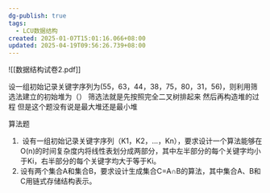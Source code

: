 ```yaml
---
dg-publish: true
tags:
  - LCU数据结构
created: 2025-01-07T15:01:16.066+08:00
updated: 2025-04-19T09:56:26.739+08:00
---
```


![[数据结构试卷2.pdf]]

设一组初始记录关键字序列为(55，63，44，38，75，80，31，56)，则利用筛选法建立的初始堆为（）
筛选法就是先按照完全二叉树排起来  然后再构造堆的过程  但是这个题没有说是最大堆还是最小堆

算法题
1.  设有一组初始记录关键字序列（K1，K2，…，Kn），要求设计一个算法能够在O(n)的时间复杂度内将线性表划分成两部分，其中左半部分的每个关键字均小于Ki，右半部分的每个关键字均大于等于Ki。
2. 设有两个集合A和集合B，要求设计生成集合C=A∩B的算法，其中集合A、B和C用链式存储结构表示。